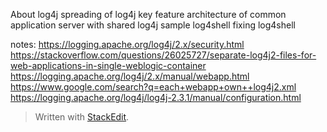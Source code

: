 About log4j
spreading of log4j
key feature
architecture of common application server with shared log4j
sample
log4shell
fixing log4shell

notes:
https://logging.apache.org/log4j/2.x/security.html
https://stackoverflow.com/questions/26025727/separate-log4j2-files-for-web-applications-in-single-weblogic-container
https://logging.apache.org/log4j/2.x/manual/webapp.html
https://www.google.com/search?q=each+webapp+own++log4j2.xml
https://logging.apache.org/log4j/log4j-2.3.1/manual/configuration.html





> Written with [StackEdit](https://stackedit.io/).
<!--stackedit_data:
eyJoaXN0b3J5IjpbLTEyNjQ5NjQxMTAsLTQ5NzU1MDYyXX0=
-->